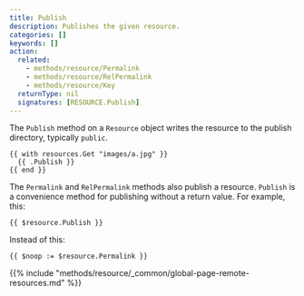 ```yaml
---
title: Publish
description: Publishes the given resource.
categories: []
keywords: []
action:
  related:
    - methods/resource/Permalink
    - methods/resource/RelPermalink
    - methods/resource/Key
  returnType: nil
  signatures: [RESOURCE.Publish]
---
```


The `Publish` method on a `Resource` object writes the resource to the publish directory, typically `public`.

```go-html-template
{{ with resources.Get "images/a.jpg" }}
  {{ .Publish }}
{{ end }}
```

The `Permalink` and `RelPermalink` methods also publish a resource. `Publish` is a convenience method for publishing without a return value. For example, this:

```go-html-template
{{ $resource.Publish }}
```

Instead of this:

```go-html-template
{{ $noop := $resource.Permalink }}
```

{{% include "methods/resource/_common/global-page-remote-resources.md" %}}
